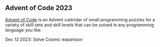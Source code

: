 ## Advent of Code 2023

[Advent of Code](https://adventofcode.com/2023/) is an Advent calendar of small programming puzzles for a variety of skill sets and skill levels that can be solved in any programming language you like.

Dec 12 2023:
Solve Cosmic expansion
